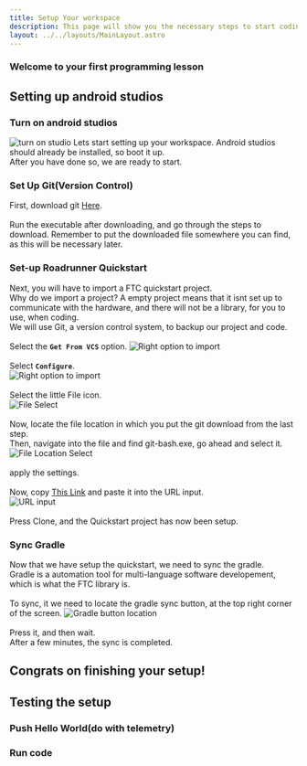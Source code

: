 ```yaml
---
title: Setup Your workspace
description: This page will show you the necessary steps to start coding your FTC robot.
layout: ../../layouts/MainLayout.astro
---
```

### Welcome to your first programming lesson
## Setting up android studios
### Turn on android studios
![turn on studio](https://github.com/WestwoodRobotics/wwroboftc/blob/main/src/images/programming/lesson-1/windows-Shortcut.png?raw=true)
Lets start setting up your workspace. Android studios should already be installed, so boot it up. \
After you have done so, we are ready to start.

### Set Up Git(Version Control)
First, download git [Here](https://github.com/git-for-windows/git/releases/download/v2.41.0.windows.3/PortableGit-2.41.0.3-64-bit.7z.exe). \
\
Run the executable after downloading, and go through the steps to download. Remember to put the downloaded file somewhere you can find, as this will be necessary later.

### Set-up Roadrunner Quickstart
Next, you will have to import a FTC quickstart project. \
Why do we import a project? A empty project means that it isnt set up to communicate with the hardware, and there will not be a library, for you to use, when coding. \
We will use Git, a version control system, to backup our project and code. \
\
Select the **`Get From VCS`** option.
![Right option to import](https://github.com/WestwoodRobotics/wwroboftc/blob/main/src/images/programming/lesson-1/GetFromVCS.png?raw=true) \
\
Select **`Configure`**. \
![Right option to import](https://github.com/WestwoodRobotics/wwroboftc/blob/main/src/images/programming/lesson-1/GitConfigure.png?raw=true) \
\
Select the little File icon. \
![File Select](https://github.com/WestwoodRobotics/wwroboftc/blob/main/src/images/programming/lesson-1/FileSelect.png?raw=true) \
\
Now, locate the file location in which you put the git download from the last step.\
Then, navigate into the file and find git-bash.exe, go ahead and select it. \
![File Location Select](https://github.com/WestwoodRobotics/wwroboftc/blob/main/src/images/programming/lesson-1/FileLocation.png?raw=true) \
\
apply the settings. \
\
Now, copy [This Link](https://github.com/acmerobotics/road-runner-quickstart) and paste it into the URL input. \
![URL input](https://github.com/WestwoodRobotics/wwroboftc/blob/main/src/images/programming/lesson-1/URL.png?raw=true) \
\
Press Clone, and the Quickstart project has now been setup.

### Sync Gradle
Now that we have setup the quickstart, we need to sync the gradle. \
Gradle is a automation tool for multi-language software developement, which is what the FTC library is. \
\
To sync, it we need to locate the gradle sync button, at the top right corner of the screen.
![Gradle button location](https://github.com/WestwoodRobotics/wwroboftc/blob/main/src/images/programming/lesson-1/GradleButton.png?raw=true) \
\
Press it, and then wait. \
After a few minutes, the sync is completed.

## **Congrats on finishing your setup!**


## Testing the setup

### Push Hello World(do with telemetry)
### Run code
